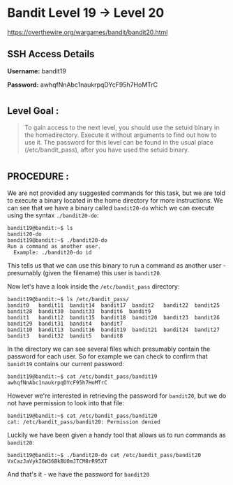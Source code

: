# Bandit Level 19 -> Level 20 #

https://overthewire.org/wargames/bandit/bandit20.html

## SSH Access Details ##
**Username:**  bandit19

**Password:**  awhqfNnAbc1naukrpqDYcF95h7HoMTrC
#

## Level Goal : ##
>To gain access to the next level, you should use the setuid binary in the homedirectory. Execute it without arguments to find out how to use it. The password for this level can be found in the usual place (/etc/bandit_pass), after you have used the setuid binary.

#  
## PROCEDURE : ##

We are not provided any suggested commands for this task, but we are told to execute a binary located in the home directory for more instructions.  We can see that we have a binary called `bandit20-do` which we can execute using the syntax `./bandit20-do`:

```console
bandit19@bandit:~$ ls
bandit20-do
bandit19@bandit:~$ ./bandit20-do
Run a command as another user.
  Example: ./bandit20-do id
```

This tells us that we can use this binary to run a command as another user - presumably (given the filename) this user is `bandit20`.

Now let's have a look inside the `/etc/bandit_pass` directory:

```console
bandit19@bandit:~$ ls /etc/bandit_pass/
bandit0   bandit11  bandit14  bandit17  bandit2   bandit22  bandit25  bandit28  bandit30  bandit33  bandit6  bandit9
bandit1   bandit12  bandit15  bandit18  bandit20  bandit23  bandit26  bandit29  bandit31  bandit4   bandit7
bandit10  bandit13  bandit16  bandit19  bandit21  bandit24  bandit27  bandit3   bandit32  bandit5   bandit8
```

In the directory we can see several files which presumably contain the password for each user.  So for example we can check to confirm that `banidt19` contains our current password:

```console
bandit19@bandit:~$ cat /etc/bandit_pass/bandit19
awhqfNnAbc1naukrpqDYcF95h7HoMTrC
```

However we're interested in retrieving the password for `bandit20`, but we do not have permission to look into that file:
```console
bandit19@bandit:~$ cat /etc/bandit_pass/bandit20
cat: /etc/bandit_pass/bandit20: Permission denied
```

Luckily we have been given a handy tool that allows us to run commands as `bandit20`:
```console
bandit19@bandit:~$ ./bandit20-do cat /etc/bandit_pass/bandit20
VxCazJaVykI6W36BkBU0mJTCM8rR95XT
```

And that's it - we have the password for `bandit20`


